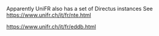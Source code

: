 
Apparently UniFR also has a set of Directus instances 
See https://www.unifr.ch/it/fr/nte.html

https://www.unifr.ch/it/fr/eddb.html

